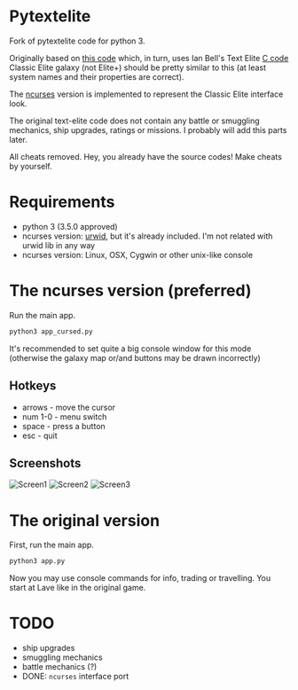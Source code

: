 # Pytextelite
Fork of pytextelite code for python 3.

Originally based on [this code](http://automaticromantic.com/static/misc/pytxtelite.txt) which, in turn, uses Ian Bell's Text Elite [C code](http://www.elitehomepage.org/text/index.htm)
Classic Elite galaxy (not Elite+) should be pretty similar to this (at least system names and their properties are correct).

The [ncurses](http://www.gnu.org/software/ncurses/ncurses.html) version is implemented to represent the Classic Elite interface look.

The original text-elite code does not contain any battle or smuggling mechanics, ship upgrades, ratings or missions. I probably will add this parts later.

All cheats removed. Hey, you already have the source codes! Make cheats by yourself.

# Requirements
- python 3 (3.5.0 approved)
- ncurses version: [urwid](http://urwid.org/index.html), but it's already included. I'm not related with urwid lib in any way
- ncurses version: Linux, OSX, Cygwin or other unix-like console

# The ncurses version (preferred)
Run the main app.
```python
python3 app_cursed.py
```
It's recommended to set quite a big console window for this mode (otherwise the galaxy map or/and buttons may be drawn incorrectly)

## Hotkeys
- arrows - move the cursor
- num 1-0 - menu switch
- space - press a button
- esc - quit

## Screenshots
![Screen1](https://github.com/industrialsynthfreak/textelite/tree/master/screenshots/screen1 "Galaxy")
![Screen2](https://github.com/industrialsynthfreak/textelite/tree/master/screenshots/screen2 "Local sector")
![Screen3](https://github.com/industrialsynthfreak/textelite/tree/master/screenshots/screen3 "Upgrades")

# The original version
First, run the main app.
```python
python3 app.py
```
Now you may use console commands for info, trading or travelling. You start at Lave like in the original game.

# TODO
- ship upgrades
- smuggling mechanics
- battle mechanics (?)
- DONE: `ncurses` interface port
